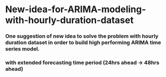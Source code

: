 # New-idea-for-ARIMA-modeling-with-hourly-duration-dataset
### One suggestion of new idea to solve the problem with hourly duration dataset in order to build high performing ARIMA time series model. 
### with extended forecasting time period (24hrs ahead -> 48hrs ahead)
###



